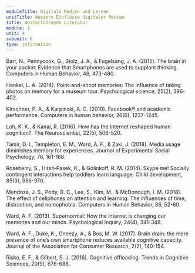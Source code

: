 ```yaml
---
moduleTitle: Digitale Medien und Lernen
unitTitle: Weitere Einflüsse digitaler Medien
title: Weiterführende Literatur
module: 1
unit: 4
subunit: 6
type: information
---
```



Barr, N., Pennycook, G., Stolz, J. A., & Fugelsang, J. A. (2015). The brain in your pocket: Evidence that Smartphones are used to supplant thinking. Computers in Human Behavior, 48, 473-480.

Henkel, L. A. (2014). Point-and-shoot memories: The influence of taking photos on memory for a museum tour. Psychological science, 25(2), 396-402.

Kirschner, P. A., & Karpinski, A. C. (2010). Facebook® and academic performance. Computers in human behavior, 26(6), 1237-1245.

Loh, K. K., & Kanai, R. (2016). How has the Internet reshaped human cognition?. The Neuroscientist, 22(5), 506-520.

Tamir, D. I., Templeton, E. M., Ward, A. F., & Zaki, J. (2018). Media usage diminishes memory for experiences. Journal of Experimental Social Psychology, 76, 161-168.

Roseberry, S., Hirsh‐Pasek, K., & Golinkoff, R. M. (2014). Skype me! Socially contingent interactions help toddlers learn language. Child development, 85(3), 956-970.

Mendoza, J. S., Pody, B. C., Lee, S., Kim, M., & McDonough, I. M. (2018). The effect of cellphones on attention and learning: The influences of time, distraction, and nomophobia. Computers in Human Behavior, 86, 52-60.

Ward, A. F. (2013). Supernormal: How the Internet is changing our memories and our minds. Psychological Inquiry, 24(4), 341-348.

Ward, A. F., Duke, K., Gneezy, A., & Bos, M. W. (2017). Brain drain: the mere presence of one’s own smartphone reduces available cognitive capacity. Journal of the Association for Consumer Research, 2(2), 140-154.

Risko, E. F., & Gilbert, S. J. (2016). Cognitive offloading. Trends in Cognitive Sciences, 20(9), 676-688.


